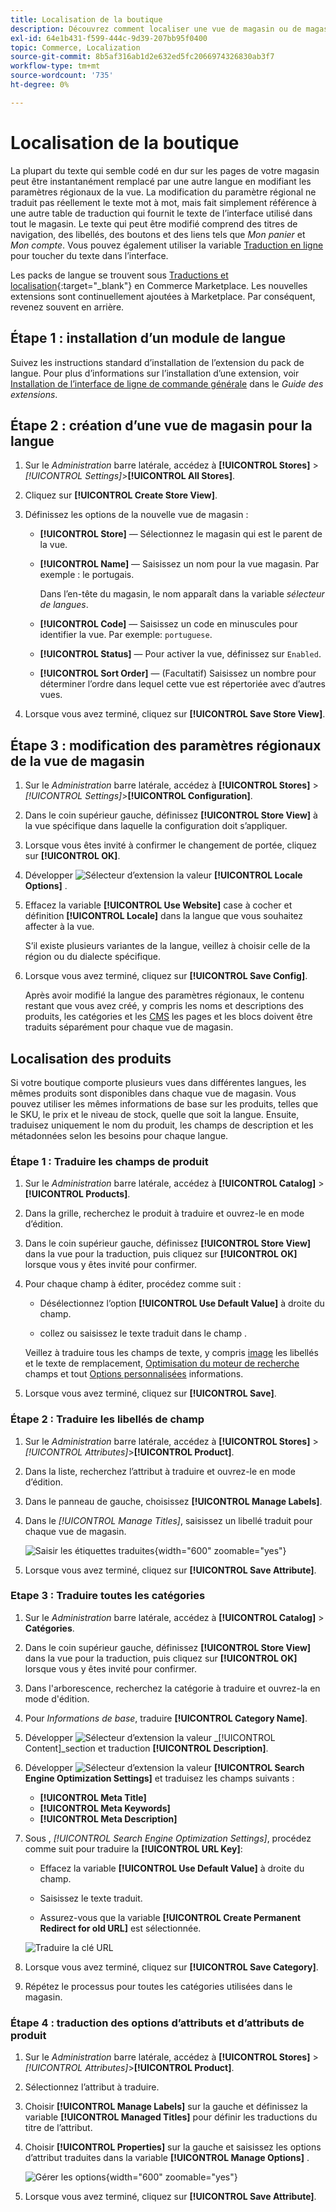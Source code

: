 ```yaml
---
title: Localisation de la boutique
description: Découvrez comment localiser une vue de magasin ou de magasin.
exl-id: 64e1b431-f599-444c-9d39-207bb95f0400
topic: Commerce, Localization
source-git-commit: 8b5af316ab1d2e632ed5fc2066974326830ab3f7
workflow-type: tm+mt
source-wordcount: '735'
ht-degree: 0%

---
```


# Localisation de la boutique

La plupart du texte qui semble codé en dur sur les pages de votre magasin peut être instantanément remplacé par une autre langue en modifiant les paramètres régionaux de la vue. La modification du paramètre régional ne traduit pas réellement le texte mot à mot, mais fait simplement référence à une autre table de traduction qui fournit le texte de l’interface utilisé dans tout le magasin. Le texte qui peut être modifié comprend des titres de navigation, des libellés, des boutons et des liens tels que _Mon panier_ et _Mon compte_. Vous pouvez également utiliser la variable [Traduction en ligne](../configuration-reference/advanced/developer.md) pour toucher du texte dans l’interface.

Les packs de langue se trouvent sous [Traductions et localisation][1]{:target=&quot;_blank&quot;} en Commerce Marketplace. Les nouvelles extensions sont continuellement ajoutées à Marketplace. Par conséquent, revenez souvent en arrière.

## Étape 1 : installation d’un module de langue

Suivez les instructions standard d’installation de l’extension du pack de langue. Pour plus d’informations sur l’installation d’une extension, voir [Installation de l’interface de ligne de commande générale][2] dans le _Guide des extensions_.

## Étape 2 : création d’une vue de magasin pour la langue

1. Sur le _Administration_ barre latérale, accédez à **[!UICONTROL Stores]** > _[!UICONTROL Settings]_>**[!UICONTROL All Stores]**.

1. Cliquez sur **[!UICONTROL Create Store View]**.

1. Définissez les options de la nouvelle vue de magasin :

   - **[!UICONTROL Store]** — Sélectionnez le magasin qui est le parent de la vue.

   - **[!UICONTROL Name]** — Saisissez un nom pour la vue magasin. Par exemple : le portugais.

     Dans l’en-tête du magasin, le nom apparaît dans la variable _sélecteur de langues_.

   - **[!UICONTROL Code]** — Saisissez un code en minuscules pour identifier la vue. Par exemple: `portuguese`.

   - **[!UICONTROL Status]** — Pour activer la vue, définissez sur `Enabled`.

   - **[!UICONTROL Sort Order]** — (Facultatif) Saisissez un nombre pour déterminer l’ordre dans lequel cette vue est répertoriée avec d’autres vues.

1. Lorsque vous avez terminé, cliquez sur **[!UICONTROL Save Store View]**.

## Étape 3 : modification des paramètres régionaux de la vue de magasin

1. Sur le _Administration_ barre latérale, accédez à **[!UICONTROL Stores]** > _[!UICONTROL Settings]_>**[!UICONTROL Configuration]**.

1. Dans le coin supérieur gauche, définissez **[!UICONTROL Store View]** à la vue spécifique dans laquelle la configuration doit s’appliquer.

1. Lorsque vous êtes invité à confirmer le changement de portée, cliquez sur **[!UICONTROL OK]**.

1. Développer ![Sélecteur d’extension](../assets/icon-display-expand.png) la valeur **[!UICONTROL Locale Options]** .

1. Effacez la variable **[!UICONTROL Use Website]** case à cocher et définition **[!UICONTROL Locale]** dans la langue que vous souhaitez affecter à la vue.

   S’il existe plusieurs variantes de la langue, veillez à choisir celle de la région ou du dialecte spécifique.

1. Lorsque vous avez terminé, cliquez sur **[!UICONTROL Save Config]**.

   Après avoir modifié la langue des paramètres régionaux, le contenu restant que vous avez créé, y compris les noms et descriptions des produits, les catégories et les [CMS](../content-design/page-translate.md) les pages et les blocs doivent être traduits séparément pour chaque vue de magasin.

## Localisation des produits

Si votre boutique comporte plusieurs vues dans différentes langues, les mêmes produits sont disponibles dans chaque vue de magasin. Vous pouvez utiliser les mêmes informations de base sur les produits, telles que le SKU, le prix et le niveau de stock, quelle que soit la langue. Ensuite, traduisez uniquement le nom du produit, les champs de description et les métadonnées selon les besoins pour chaque langue.

### Étape 1 : Traduire les champs de produit

1. Sur le _Administration_ barre latérale, accédez à  **[!UICONTROL Catalog]** > **[!UICONTROL Products]**.

1. Dans la grille, recherchez le produit à traduire et ouvrez-le en mode d’édition.

1. Dans le coin supérieur gauche, définissez **[!UICONTROL Store View]** dans la vue pour la traduction, puis cliquez sur **[!UICONTROL OK]** lorsque vous y êtes invité pour confirmer.

1. Pour chaque champ à éditer, procédez comme suit :

   - Désélectionnez l’option **[!UICONTROL Use Default Value]** à droite du champ.

   - collez ou saisissez le texte traduit dans le champ .

   Veillez à traduire tous les champs de texte, y compris [image](../catalog/catalog-images-video.md) les libellés et le texte de remplacement, [Optimisation du moteur de recherche](../catalog/product-search-engine-optimization.md) champs et tout [Options personnalisées](../catalog/settings-advanced-custom-options.md) informations.

1. Lorsque vous avez terminé, cliquez sur **[!UICONTROL Save]**.

### Étape 2 : Traduire les libellés de champ

1. Sur le _Administration_ barre latérale, accédez à **[!UICONTROL Stores]** > _[!UICONTROL Attributes]_>**[!UICONTROL Product]**.

1. Dans la liste, recherchez l’attribut à traduire et ouvrez-le en mode d’édition.

1. Dans le panneau de gauche, choisissez **[!UICONTROL Manage Labels]**.

1. Dans le _[!UICONTROL Manage Titles]_, saisissez un libellé traduit pour chaque vue de magasin.

   ![Saisir les étiquettes traduites](./assets/product-attribute-labels-translate.png){width="600" zoomable="yes"}

1. Lorsque vous avez terminé, cliquez sur **[!UICONTROL Save Attribute]**.

### Etape 3 : Traduire toutes les catégories

1. Sur le _Administration_ barre latérale, accédez à **[!UICONTROL Catalog]** > **Catégories**.

1. Dans le coin supérieur gauche, définissez **[!UICONTROL Store View]** dans la vue pour la traduction, puis cliquez sur **[!UICONTROL OK]** lorsque vous y êtes invité pour confirmer.

1. Dans l&#39;arborescence, recherchez la catégorie à traduire et ouvrez-la en mode d&#39;édition.

1. Pour _Informations de base_, traduire **[!UICONTROL Category Name]**.

1. Développer ![Sélecteur d’extension](../assets/icon-display-expand.png) la valeur _[!UICONTROL Content]_section et traduction **[!UICONTROL Description]**.

1. Développer ![Sélecteur d’extension](../assets/icon-display-expand.png) la valeur **[!UICONTROL Search Engine Optimization Settings]** et traduisez les champs suivants :

   - **[!UICONTROL Meta Title]**
   - **[!UICONTROL Meta Keywords]**
   - **[!UICONTROL Meta Description]**

1. Sous , _[!UICONTROL Search Engine Optimization Settings]_, procédez comme suit pour traduire la **[!UICONTROL URL Key]**:

   - Effacez la variable **[!UICONTROL Use Default Value]** à droite du champ.

   - Saisissez le texte traduit.

   - Assurez-vous que la variable **[!UICONTROL Create Permanent Redirect for old URL]** est sélectionnée.

   ![Traduire la clé URL](./assets/category-translate-url-key.png)

1. Lorsque vous avez terminé, cliquez sur **[!UICONTROL Save Category]**.

1. Répétez le processus pour toutes les catégories utilisées dans le magasin.

### Étape 4 : traduction des options d’attributs et d’attributs de produit

1. Sur le _Administration_ barre latérale, accédez à **[!UICONTROL Stores]** > _[!UICONTROL Attributes]_>**[!UICONTROL Product]**.

1. Sélectionnez l’attribut à traduire.

1. Choisir **[!UICONTROL Manage Labels]** sur la gauche et définissez la variable **[!UICONTROL Managed Titles]** pour définir les traductions du titre de l’attribut.

1. Choisir **[!UICONTROL Properties]** sur la gauche et saisissez les options d’attribut traduites dans la variable **[!UICONTROL Manage Options]** .

   ![Gérer les options](./assets/manage-option-tab.png){width="600" zoomable="yes"}

1. Lorsque vous avez terminé, cliquez sur **[!UICONTROL Save Attribute]**.


[1]: https://marketplace.magento.com/extensions/content-customizations/translations-localization.html
[2]: https://experienceleague.adobe.com/docs/commerce-operations/installation-guide/tutorials/extensions.html
